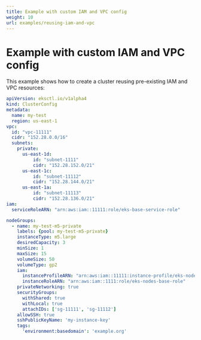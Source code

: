 ```yaml
---
title: Example with custom IAM and VPC config
weight: 10
url: examples/reusing-iam-and-vpc
---
```

# Example with custom IAM and VPC config

This example shows how to create a cluster reusing pre-existing IAM and VPC resources:

```yaml
apiVersion: eksctl.io/v1alpha4
kind: ClusterConfig
metadata:
  name: my-test
  region: us-east-1
vpc:
  id: "vpc-11111"
  cidr: "152.28.0.0/16"
  subnets:
    private:
      us-east-1d:
          id: "subnet-1111"
          cidr: "152.28.152.0/21"
      us-east-1c:
          id: "subnet-11112"
          cidr: "152.28.144.0/21"
      us-east-1a:
          id: "subnet-11113"
          cidr: "152.28.136.0/21"
iam: 
  serviceRoleARN: "arn:aws:iam::11111:role/eks-base-service-role"

nodeGroups:
  - name: my-test-m5-private
    labels: {pool: my-test-m5-private}
    instanceType: m5.large
    desiredCapacity: 3
    minSize: 1
    maxSize: 15
    volumeSize: 50
    volumeType: gp2
    iam:
      instanceProfileARN: "arn:aws:iam::11111:instance-profile/eks-nodes-base-role"
      instanceRoleARN: "arn:aws:iam::1111:role/eks-nodes-base-role"
    privateNetworking: true
    securityGroups:
      withShared: true
      withLocal: true
      attachIDs: ['sg-11111', 'sg-11112']
    allowSSH: true
    sshPublicKeyName: 'my-instance-key'
    tags:
      'environment:basedomain': 'example.org'
```

[comment]: <> (TODO explain in more detail)
[comment]: <> (TODO mention why withLocal and withShared are needed)
